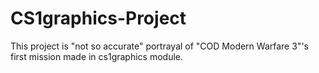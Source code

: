 # CS1graphics-Project
This project is "not so accurate" portrayal of "COD Modern Warfare 3"'s first mission made in cs1graphics module.
